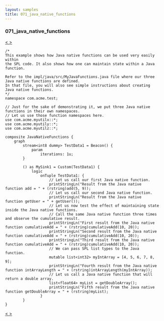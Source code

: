 ```yaml
---
layout: samples
title: 071_java_native_functions
---
```


### 071_java_native_functions

<div class="sampleNav"><a class="button" href="/streamsx.documentation/samples/spl-for-beginner/070_convert_block_data_into_tuples_using_parse_com_acme_test_ConvertBlockDataWithParse_spl/"> < </a><a class="button" href="/streamsx.documentation/samples/spl-for-beginner/072_using_streams_rest_apis_com_acme_test_UsingStreamsRestApis_spl/"> > </a>
</div>

~~~~~~
/*
This example shows how Java native functions can be used very easily within
the SPL code. It also shows how one can maintain state within a Java function.

Refer to the impl/java/src/MyJavaFunctions.java file where our three Java native functions are defined.
In that file, you will also see simple instructions about creating Java native functions.
*/
namespace com.acme.test;

// Just for the sake of demonstrating it, we put three Java native functions in their own namespaces.
// Let us use those function namespaces here.
use com.acme.myutilx::*;
use com.acme.myutily::*;
use com.acme.myutilz::*;

composite JavaNativeFunctions {
	graph
		stream<int8 dummy> TestData1 = Beacon() {
			param
				iterations: 1u;
		}
		
		() as MySink1 = Custom(TestData1) {
			logic
				onTuple TestData1: {
					// Let us call our first Java native function.
					printStringLn("Result from the Java native function add = " + (rstring)add(5, 9));
					// Let us call our second Java native function.
					printStringLn("Result from the Java native function getUser = " + getUser());
					// Let us now test the effect of maintaining state inside the Java native functions.
					// Call the same Java native function three times and observe the cumulative result.
					printStringLn("First result from the Java native function cumulativeAdd = " + (rstring)cumulativeAdd(10, 20));
					printStringLn("Second result from the Java native function cumulativeAdd = " + (rstring)cumulativeAdd(10, 20));
					printStringLn("Third result from the Java native function cumulativeAdd = " + (rstring)cumulativeAdd(10, 20));
					// We can pass SPL list types to the Java function.
					mutable list<int32> myIntArray = [4, 5, 6, 7, 8, 9];
					printStringLn("Fourth result from the Java native function intArrayLength = " + (rstring)intArrayLength(myIntArray));
					// Let us call a Java native function that will return a double array.
					list<float64> myList = getDoubleArray();
					printStringLn("Fifth result from the Java native function getDoubleArray = " + (rstring)myList);
				}
		}
}

~~~~~~

<div class="sampleNav"><a class="button" href="/streamsx.documentation/samples/spl-for-beginner/070_convert_block_data_into_tuples_using_parse_com_acme_test_ConvertBlockDataWithParse_spl/"> < </a><a class="button" href="/streamsx.documentation/samples/spl-for-beginner/072_using_streams_rest_apis_com_acme_test_UsingStreamsRestApis_spl/"> > </a>
</div>

